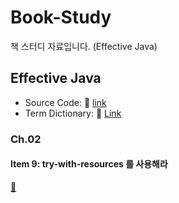# Book-Study
책 스터디 자료입니다. (Effective Java)

## Effective Java

- Source Code: :link: [link](https://github.com/WegraLee/effective-java-3e-source-code)
- Term Dictionary: :link: [Link](https://docs.google.com/document/d/1Nw-_FJKre9x7Uy6DZ0NuAFyYUCjBPCpINxqrP0JFuXk/edit)

### Ch.02

#### Item 9: try-with-resources 를 사용해라
[:link:](src/EffectiveJava/item9)
